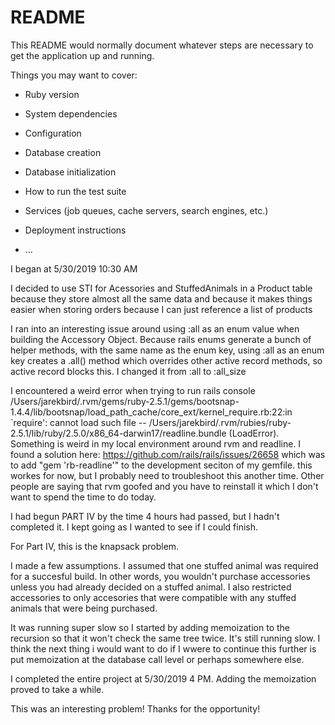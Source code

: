 # README

This README would normally document whatever steps are necessary to get the
application up and running.

Things you may want to cover:

* Ruby version

* System dependencies

* Configuration

* Database creation

* Database initialization

* How to run the test suite

* Services (job queues, cache servers, search engines, etc.)

* Deployment instructions

* ...

I began at 5/30/2019 10:30 AM

I decided to use STI for Acessories and StuffedAnimals in a Product table because they store almost all the same data and because it makes things easier when storing orders because I can just reference a list of products 

I ran into an interesting issue around using :all as an enum value when building the Accessory Object. Because rails enums generate a bunch of helper methods, with the same name as the enum key, using :all as an enum key creates a .all() method which overrides other active record methods, so active record blocks this. I changed it from :all to :all_size

I encountered a weird error when trying to run rails console /Users/jarekbird/.rvm/gems/ruby-2.5.1/gems/bootsnap-1.4.4/lib/bootsnap/load_path_cache/core_ext/kernel_require.rb:22:in `require': cannot load such file -- /Users/jarekbird/.rvm/rubies/ruby-2.5.1/lib/ruby/2.5.0/x86_64-darwin17/readline.bundle (LoadError). Something is weird in my local environment around rvm and readline. I found a solution here: https://github.com/rails/rails/issues/26658 which was to add "gem 'rb-readline'" to the development seciton of my gemfile. this workes for now, but I probably need to troubleshoot this another time. Other people are saying that rvm goofed and you have to reinstall it which I don't want to spend the time to do today.

I had begun PART IV by the time 4 hours had passed, but I hadn't completed it. I kept going as I wanted to see if I could finish.

For Part IV, this is the knapsack problem. 

I made a few assumptions. I assumed that one stuffed animal was required for a succesful build. In other words, you wouldn't purchase accessories unless you had already decided on a stuffed animal. I also restricted accessories to only accesories that were compatible with any stuffed animals that were being purchased.

It was running super slow so I started by adding memoization to the recursion so that it won't check the same tree twice. It's still running slow. I think the next thing i would want to do if I wwere to continue this further is put memoization at the database call level or perhaps somewhere else. 

I completed the entire project at 5/30/2019 4 PM. Adding the memoization proved to take a while.

This was an interesting problem! Thanks for the opportunity!